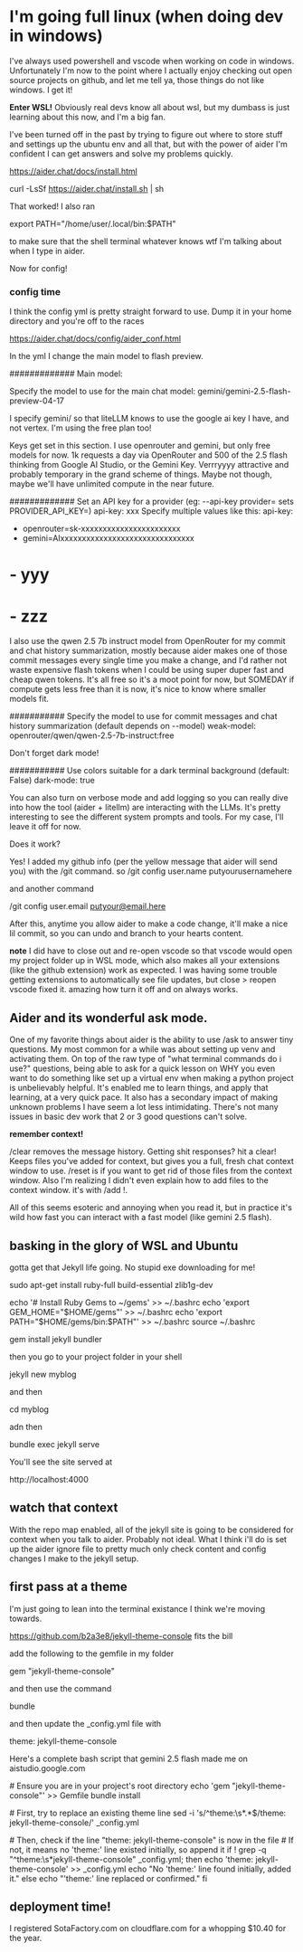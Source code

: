 # I'm going full linux (when doing dev in windows)

I've always used powershell and vscode when working on code in windows.  Unfortunately I'm now to the point where I actually enjoy checking out open source projects on github, and let me tell ya, those things do not like windows. I get it! 

**Enter WSL!**
Obviously real devs know all about wsl, but my dumbass is just learning about this now, and I'm a big fan. 

I've been turned off in the past by trying to figure out where to store stuff and settings up the ubuntu env and all that, but with the power of aider I'm confident I can get answers and solve my problems quickly. 

https://aider.chat/docs/install.html

curl -LsSf https://aider.chat/install.sh | sh

That worked!  I also ran 

export PATH="/home/user/.local/bin:$PATH"

to make sure that the shell terminal whatever knows wtf I'm talking about when I type in aider. 

Now for config! 

### config time
I think the config yml is pretty straight forward to use.  Dump it in your home directory and you're off to the races

https://aider.chat/docs/config/aider_conf.html

In the yml I change the main model to flash preview.  

#############
Main model:

Specify the model to use for the main chat
model: gemini/gemini-2.5-flash-preview-04-17

I specify gemini/ so that liteLLM knows to use the google ai key I have, and not vertex.  I'm using the free plan too! 

Keys get set in this section.  I use openrouter and gemini, but only free models for now. 1k requests a day via OpenRouter and 500 of the 2.5 flash thinking from Google AI Studio, or the Gemini Key.  Verrryyyy attractive and probably temporary in the grand scheme of things.  Maybe not though, maybe we'll have unlimited compute in the near future. 

#############
Set an API key for a provider (eg: --api-key provider=<key> sets PROVIDER_API_KEY=<key>)
api-key: xxx
Specify multiple values like this:
api-key:
- openrouter=sk-xxxxxxxxxxxxxxxxxxxxxxx
- gemini=AIxxxxxxxxxxxxxxxxxxxxxxxxxxxxxxx
#  - yyy
#  - zzz

I also use the qwen 2.5 7b instruct model from OpenRouter for my commit and chat history summarization, mostly because aider makes one of those commit messages every single time you make a change, and I'd rather not waste expensive flash tokens when I could be using super duper fast and cheap qwen tokens.  It's all free so it's a moot point for now, but SOMEDAY if compute gets less free than it is now, it's nice to know where smaller models fit.  

###########
Specify the model to use for commit messages and chat history summarization (default depends on --model)
weak-model: openrouter/qwen/qwen-2.5-7b-instruct:free


Don't forget dark mode!

###########
Use colors suitable for a dark terminal background (default: False)
dark-mode: true


You can also turn on verbose mode and add logging so you can really dive into how the tool (aider + litellm) are interacting with the LLMs. It's pretty interesting to see the different system prompts and tools. For my case, I'll leave it off for now. 

Does it work? 

Yes!  I added my github info (per the yellow message that aider will send you) with the /git command.  so /git config user.name putyourusernamehere

and another command

/git config user.email putyour@email.here

After this, anytime you allow aider to make a code change, it'll make a nice lil commit, so you can undo and branch to your hearts content. 

**note** I did have to close out and re-open vscode so that vscode would open my project folder up in WSL mode, which also makes all your extensions (like the github extension) work as expected. I was having some trouble getting extensions to automatically see file updates, but close > reopen vscode fixed it.  amazing how turn it off and on always works. 


## Aider and its wonderful ask mode.

One of my favorite things about aider is the ability to use /ask to answer tiny questions.  My most common for a while was about setting up venv and activating them.  On top of the raw type of "what terminal commands do i use?" questions, being able to ask for a quick lesson on WHY you even want to do something like set up a virtual env when making a python project is unbelievably helpful.  It's enabled me to learn things, and apply that learning, at a very quick pace.  It also has a secondary impact of making unknown problems I have seem a lot less intimidating.  There's not many issues in basic dev work that 2 or 3 good questions can't solve. 

**remember context!**

/clear removes the message history.  Getting shit responses? hit a clear! Keeps files you've added for context, but gives you a full, fresh chat context window to use.  /reset is if you want to get rid of those files from the context window.  Also I'm realizing I didn't even explain how to add files to the context window.  it's with /add !.  

All of this seems esoteric and annoying when you read it, but in practice it's wild how fast you can interact with a fast model (like gemini 2.5 flash).


## basking in the glory of WSL and Ubuntu

gotta get that Jekyll life going. No stupid exe downloading for me! 

sudo apt-get install ruby-full build-essential zlib1g-dev

echo '# Install Ruby Gems to ~/gems' >> ~/.bashrc
echo 'export GEM_HOME="$HOME/gems"' >> ~/.bashrc
echo 'export PATH="$HOME/gems/bin:$PATH"' >> ~/.bashrc
source ~/.bashrc

gem install jekyll bundler

then you go to your project folder in your shell

jekyll new myblog

and then

cd myblog

adn then

bundle exec jekyll serve

You'll see the site served at 

http://localhost:4000


## watch that context
With the repo map enabled, all of the jekyll site is going to be considered for context when you talk to aider.  Probably not ideal.  What I think i'll do is set up the aider ignore file to pretty much only check content and config changes I make to the jekyll setup. 


## first pass at a theme
I'm just going to lean into the terminal existance I think we're moving towards. 

https://github.com/b2a3e8/jekyll-theme-console fits the bill

add the following to the gemfile in my folder

gem "jekyll-theme-console"

and then use the command

bundle

and then update the _config.yml file with

theme: jekyll-theme-console

Here's a complete bash script that gemini 2.5 flash made me on aistudio.google.com

\# Ensure you are in your project's root directory
echo 'gem "jekyll-theme-console"' >> Gemfile
bundle install

\# First, try to replace an existing theme line
sed -i 's/^theme:\s*.*$/theme: jekyll-theme-console/' _config.yml

\# Then, check if the line "theme: jekyll-theme-console" is now in the file
\# If not, it means no 'theme:' line existed initially, so append it
if ! grep -q "^theme:\s*jekyll-theme-console" _config.yml; then
  echo 'theme: jekyll-theme-console' >> _config.yml
  echo "No 'theme:' line found initially, added it."
else
  echo "'theme:' line replaced or confirmed."
fi

## deployment time!

I registered SotaFactory.com on cloudflare.com for a whopping $10.40 for the year.  

